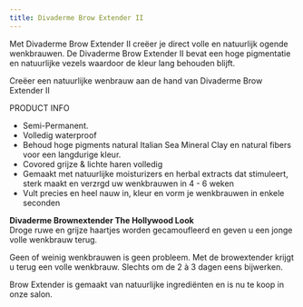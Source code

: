 ```yaml
---
title: Divaderme Brow Extender II
---
```



Met Divaderme Brow Extender II cre&euml;er je direct volle en natuurlijk ogende wenkbrauwen. De Divaderme Brow Extender II bevat een hoge pigmentatie en natuurlijke vezels waardoor de kleur lang behouden blijft.

Cre&euml;er een natuurlijke wenbrauw aan de hand van Divaderme Brow Extender II

PRODUCT INFO

* Semi-Permanent.
* Volledig waterproof
* Behoud hoge pigments natural Italian Sea Mineral Clay en natural fibers voor een langdurige kleur.
* Covored grijze & lichte haren volledig
* Gemaakt met natuurlijke moisturizers en herbal extracts dat stimuleert, sterk maakt en verzrgd uw wenkbrauwen in 4 - 6 weken
* Vult precies en heel nauw in, kleur en vorm je wenkbrauwen in enkele seconden


**Divaderme Brownextender The Hollywood Look**
<br>Droge ruwe en grijze haartjes worden gecamoufleerd en geven u een jonge volle wenkbrauw terug.

Geen of weinig wenkbrauwen is geen probleem. Met de browextender krijgt u terug een volle wenkbrauw. Slechts om de 2 &agrave; 3 dagen eens bijwerken.

Brow Extender is gemaakt van natuurlijke ingredi&euml;nten en is nu te koop in onze salon.
